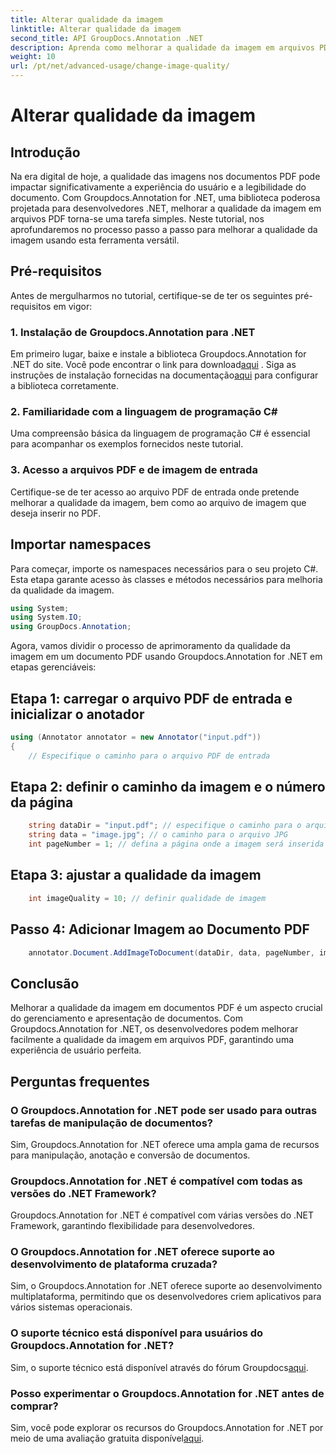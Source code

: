 ```yaml
---
title: Alterar qualidade da imagem
linktitle: Alterar qualidade da imagem
second_title: API GroupDocs.Annotation .NET
description: Aprenda como melhorar a qualidade da imagem em arquivos PDF usando Groupdocs.Annotation for .NET. Siga nosso guia passo a passo.
weight: 10
url: /pt/net/advanced-usage/change-image-quality/
---
```


# Alterar qualidade da imagem

## Introdução
Na era digital de hoje, a qualidade das imagens nos documentos PDF pode impactar significativamente a experiência do usuário e a legibilidade do documento. Com Groupdocs.Annotation for .NET, uma biblioteca poderosa projetada para desenvolvedores .NET, melhorar a qualidade da imagem em arquivos PDF torna-se uma tarefa simples. Neste tutorial, nos aprofundaremos no processo passo a passo para melhorar a qualidade da imagem usando esta ferramenta versátil.
## Pré-requisitos
Antes de mergulharmos no tutorial, certifique-se de ter os seguintes pré-requisitos em vigor:
### 1. Instalação de Groupdocs.Annotation para .NET
 Em primeiro lugar, baixe e instale a biblioteca Groupdocs.Annotation for .NET do site. Você pode encontrar o link para download[aqui](https://releases.groupdocs.com/annotation/net/) . Siga as instruções de instalação fornecidas na documentação[aqui](https://tutorials.groupdocs.com/annotation/net/) para configurar a biblioteca corretamente.
### 2. Familiaridade com a linguagem de programação C#
Uma compreensão básica da linguagem de programação C# é essencial para acompanhar os exemplos fornecidos neste tutorial.
### 3. Acesso a arquivos PDF e de imagem de entrada
Certifique-se de ter acesso ao arquivo PDF de entrada onde pretende melhorar a qualidade da imagem, bem como ao arquivo de imagem que deseja inserir no PDF.

## Importar namespaces
Para começar, importe os namespaces necessários para o seu projeto C#. Esta etapa garante acesso às classes e métodos necessários para melhoria da qualidade da imagem.

```csharp
using System;
using System.IO;
using GroupDocs.Annotation;
```

Agora, vamos dividir o processo de aprimoramento da qualidade da imagem em um documento PDF usando Groupdocs.Annotation for .NET em etapas gerenciáveis:
## Etapa 1: carregar o arquivo PDF de entrada e inicializar o anotador
```csharp
using (Annotator annotator = new Annotator("input.pdf"))
{
    // Especifique o caminho para o arquivo PDF de entrada
```
## Etapa 2: definir o caminho da imagem e o número da página
```csharp
    string dataDir = "input.pdf"; // especifique o caminho para o arquivo PDF de entrada
    string data = "image.jpg"; // o caminho para o arquivo JPG
    int pageNumber = 1; // defina a página onde a imagem será inserida
```
## Etapa 3: ajustar a qualidade da imagem
```csharp
    int imageQuality = 10; // definir qualidade de imagem
```
## Passo 4: Adicionar Imagem ao Documento PDF
```csharp
    annotator.Document.AddImageToDocument(dataDir, data, pageNumber, imageQuality);
```

## Conclusão
Melhorar a qualidade da imagem em documentos PDF é um aspecto crucial do gerenciamento e apresentação de documentos. Com Groupdocs.Annotation for .NET, os desenvolvedores podem melhorar facilmente a qualidade da imagem em arquivos PDF, garantindo uma experiência de usuário perfeita.
## Perguntas frequentes
### O Groupdocs.Annotation for .NET pode ser usado para outras tarefas de manipulação de documentos?
Sim, Groupdocs.Annotation for .NET oferece uma ampla gama de recursos para manipulação, anotação e conversão de documentos.
### Groupdocs.Annotation for .NET é compatível com todas as versões do .NET Framework?
Groupdocs.Annotation for .NET é compatível com várias versões do .NET Framework, garantindo flexibilidade para desenvolvedores.
### O Groupdocs.Annotation for .NET oferece suporte ao desenvolvimento de plataforma cruzada?
Sim, o Groupdocs.Annotation for .NET oferece suporte ao desenvolvimento multiplataforma, permitindo que os desenvolvedores criem aplicativos para vários sistemas operacionais.
### O suporte técnico está disponível para usuários do Groupdocs.Annotation for .NET?
 Sim, o suporte técnico está disponível através do fórum Groupdocs[aqui](https://forum.groupdocs.com/c/annotation/10).
### Posso experimentar o Groupdocs.Annotation for .NET antes de comprar?
 Sim, você pode explorar os recursos do Groupdocs.Annotation for .NET por meio de uma avaliação gratuita disponível[aqui](https://releases.groupdocs.com/).